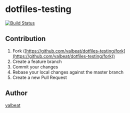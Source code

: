 # dotfiles-testing

[![Build Status](https://app.travis-ci.com/valbeat/dotfiles-testing.svg?branch=main)](https://app.travis-ci.com/valbeat/dotfiles-testing)

## Contribution

1. Fork ([https://github.com/valbeat/dotfiles-testing/fork](https://github.com/valbeat/dotfiles-testing/fork))
1. Create a feature branch
1. Commit your changes
1. Rebase your local changes against the master branch
1. Create a new Pull Request

## Author

[valbeat](https://github.com/valbeat)
